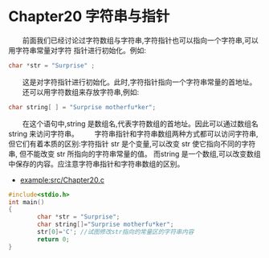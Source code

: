 # Chapter20 字符串与指针

&emsp;&emsp;前面我们已经讨论过字符数组与字符串,字符指针也可以指向一个字符串,可以用字符串常量对字符 指针进行初始化。例如:
```C
char *str = "Surprise" ;
```
&emsp;&emsp;这是对字符指针进行初始化。此时,字符指针指向一个字符串常量的首地址。 
&emsp;&emsp;还可以用字符数组来存放字符串,例如: 
```C
char string[ ] = "Surprise motherfu*ker";
```
&emsp;&emsp;在这个语句中,string 是数组名,代表字符数组的首地址。因此可以通过数组名 string 来访问字符串。 
&emsp;&emsp;字符串指针和字符串数组两种方式都可以访问字符串,但它们有着本质的区别:字符指针 str 是个变量,可以改变 str 使它指向不同的字符串, 但不能改变 str 所指向的字符串常量的值。 而string 是一个数组,可以改变数组中保存的内容。应注意字符串指针和字符串数组的区别。
* [example:src/Chapter20.c](../src/Chapter20.c)
```C
#include<stdio.h>
int main()
{
        char *str = "Surprise";
        char string[]="Surprise motherfu*ker";
        str[0]='C'; //试图修改str指向的常量区的字符串内容
        return 0;
}
```